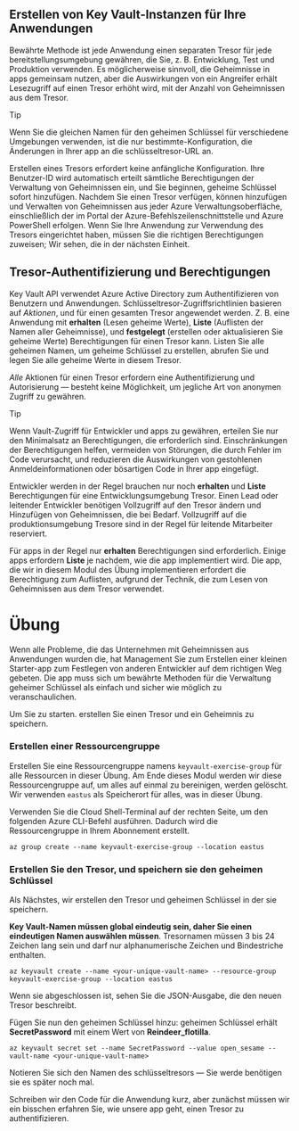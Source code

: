 ## <a name="creating-key-vaults-for-your-applications"></a>Erstellen von Key Vault-Instanzen für Ihre Anwendungen

Bewährte Methode ist jede Anwendung einen separaten Tresor für jede bereitstellungsumgebung gewähren, die Sie, z. B. Entwicklung, Test und Produktion verwenden. Es möglicherweise sinnvoll, die Geheimnisse in apps gemeinsam nutzen, aber die Auswirkungen von ein Angreifer erhält Lesezugriff auf einen Tresor erhöht wird, mit der Anzahl von Geheimnissen aus dem Tresor.

> [!TIP]
> Wenn Sie die gleichen Namen für den geheimen Schlüssel für verschiedene Umgebungen verwenden, ist die nur bestimmte-Konfiguration, die Änderungen in Ihrer app an die schlüsseltresor-URL an.

Erstellen eines Tresors erfordert keine anfängliche Konfiguration. Ihre Benutzer-ID wird automatisch erteilt sämtliche Berechtigungen der Verwaltung von Geheimnissen ein, und Sie beginnen, geheime Schlüssel sofort hinzufügen. Nachdem Sie einen Tresor verfügen, können hinzufügen und Verwalten von Geheimnissen aus jeder Azure Verwaltungsoberfläche, einschließlich der im Portal der Azure-Befehlszeilenschnittstelle und Azure PowerShell erfolgen. Wenn Sie Ihre Anwendung zur Verwendung des Tresors eingerichtet haben, müssen Sie die richtigen Berechtigungen zuweisen; Wir sehen, die in der nächsten Einheit.

## <a name="vault-authentication-and-permissions"></a>Tresor-Authentifizierung und Berechtigungen

Key Vault API verwendet Azure Active Directory zum Authentifizieren von Benutzern und Anwendungen. Schlüsseltresor-Zugriffsrichtlinien basieren auf *Aktionen*, und für einen gesamten Tresor angewendet werden. Z. B. eine Anwendung mit **erhalten** (Lesen geheime Werte), **Liste** (Auflisten der Namen aller Geheimnisse), und **festgelegt** (erstellen oder aktualisieren Sie geheime Werte) Berechtigungen für einen Tresor kann. Listen Sie alle geheimen Namen, um geheime Schlüssel zu erstellen, abrufen Sie und legen Sie alle geheime Werte in diesem Tresor.

*Alle* Aktionen für einen Tresor erfordern eine Authentifizierung und Autorisierung &mdash; besteht keine Möglichkeit, um jegliche Art von anonymen Zugriff zu gewähren.

> [!TIP]
> Wenn Vault-Zugriff für Entwickler und apps zu gewähren, erteilen Sie nur den Minimalsatz an Berechtigungen, die erforderlich sind. Einschränkungen der Berechtigungen helfen, vermeiden von Störungen, die durch Fehler im Code verursacht, und reduzieren die Auswirkungen von gestohlenen Anmeldeinformationen oder bösartigen Code in Ihrer app eingefügt.

Entwickler werden in der Regel brauchen nur noch **erhalten** und **Liste** Berechtigungen für eine Entwicklungsumgebung Tresor. Einen Lead oder leitender Entwickler benötigen Vollzugriff auf den Tresor ändern und Hinzufügen von Geheimnissen, die bei Bedarf. Vollzugriff auf die produktionsumgebung Tresore sind in der Regel für leitende Mitarbeiter reserviert.

Für apps in der Regel nur **erhalten** Berechtigungen sind erforderlich. Einige apps erfordern **Liste** je nachdem, wie die app implementiert wird. Die app, die wir in diesem Modul des Übung implementieren erfordert die Berechtigung zum Auflisten, aufgrund der Technik, die zum Lesen von Geheimnissen aus dem Tresor verwendet.

# <a name="exercise"></a>Übung

Wenn alle Probleme, die das Unternehmen mit Geheimnissen aus Anwendungen wurden die, hat Management Sie zum Erstellen einer kleinen Starter-app zum Festlegen von anderen Entwickler auf dem richtigen Weg gebeten. Die app muss sich um bewährte Methoden für die Verwaltung geheimer Schlüssel als einfach und sicher wie möglich zu veranschaulichen.

Um Sie zu starten. erstellen Sie einen Tresor und ein Geheimnis zu speichern.

### <a name="create-a-resource-group"></a>Erstellen einer Ressourcengruppe

Erstellen Sie eine Ressourcengruppe namens `keyvault-exercise-group` für alle Ressourcen in dieser Übung. Am Ende dieses Modul werden wir diese Ressourcengruppe auf, um alles auf einmal zu bereinigen, werden gelöscht. Wir verwenden `eastus` als Speicherort für alles, was in dieser Übung.

Verwenden Sie die Cloud Shell-Terminal auf der rechten Seite, um den folgenden Azure CLI-Befehl ausführen. Dadurch wird die Ressourcengruppe in Ihrem Abonnement erstellt.

```azurecli
az group create --name keyvault-exercise-group --location eastus
```

### <a name="create-the-vault-and-store-the-secret-in-it"></a>Erstellen Sie den Tresor, und speichern sie den geheimen Schlüssel

Als Nächstes, wir erstellen den Tresor und geheimen Schlüssel in der sie speichern.

**Key Vault-Namen müssen global eindeutig sein, daher Sie einen eindeutigen Namen auswählen müssen**. Tresornamen müssen 3 bis 24 Zeichen lang sein und darf nur alphanumerische Zeichen und Bindestriche enthalten.

```azurecli
az keyvault create --name <your-unique-vault-name> --resource-group keyvault-exercise-group --location eastus
```

Wenn sie abgeschlossen ist, sehen Sie die JSON-Ausgabe, die den neuen Tresor beschreibt.

Fügen Sie nun den geheimen Schlüssel hinzu: geheimen Schlüssel erhält **SecretPassword** mit einem Wert von **Reindeer_flotilla**.

```azurecli
az keyvault secret set --name SecretPassword --value open_sesame --vault-name <your-unique-vault-name>
```

Notieren Sie sich den Namen des schlüsseltresors &mdash; Sie werde benötigen sie es später noch mal.

Schreiben wir den Code für die Anwendung kurz, aber zunächst müssen wir ein bisschen erfahren Sie, wie unsere app geht, einen Tresor zu authentifizieren.